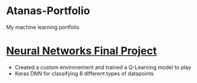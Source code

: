 # Atanas-Portfolio
My machine learning portfolio

# [Neural Networks Final Project](https://github.com/adelevski/UIC/tree/master/ECE/ECE%20559%20-%20Neural%20Networks/Final)
* Created a custom environement and trained a Q-Learning model to play
* Keras DNN for classifying 8 different types of datapoints
